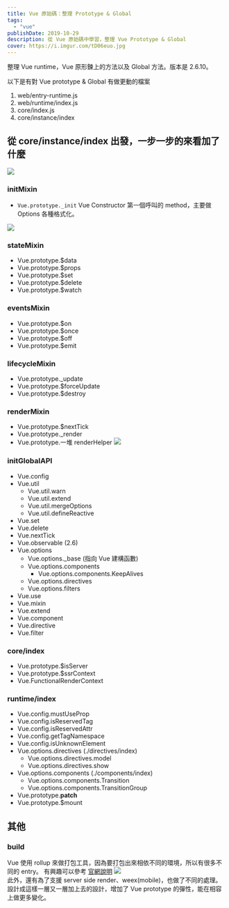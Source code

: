 ```yaml
---
title: Vue 原始碼：整理 Prototype & Global
tags:
  - "vue"
publishDate: 2019-10-29
description: 從 Vue 原始碼中學習，整理 Vue Prototype & Global
cover: https://i.imgur.com/tD06euo.jpg
---
```


整理 Vue runtime，Vue 原形鍊上的方法以及 Global 方法。版本是 2.6.10。

以下是有對 Vue prototype & Global 有做更動的檔案

1. web/entry-runtime.js
2. web/runtime/index.js
3. core/index.js
4. core/instance/index

## 從 core/instance/index 出發，一步一步的來看加了什麼

![](https://i.imgur.com/K27poSX.png)

### initMixin

- `Vue.prototype._init`
  Vue Constructor 第一個呼叫的 method，主要做 Options 各種格式化。

![](https://i.imgur.com/moQhysk.png)

### stateMixin

- Vue.prototype.$data
- Vue.prototype.$props
- Vue.prototype.$set
- Vue.prototype.$delete
- Vue.prototype.$watch

### eventsMixin

- Vue.prototype.$on
- Vue.prototype.$once
- Vue.prototype.$off
- Vue.prototype.$emit

### lifecycleMixin

- Vue.prototype.\_update
- Vue.prototype.$forceUpdate
- Vue.prototype.$destroy

### renderMixin

- Vue.prototype.$nextTick
- Vue.prototype.\_render
- Vue.prototype.一堆 renderHelper
  ![](https://i.imgur.com/6RRGdmm.png)

### initGlobalAPI

- Vue.config
- Vue.util
  - Vue.util.warn
  - Vue.util.extend
  - Vue.util.mergeOptions
  - Vue.util.defineReactive
- Vue.set
- Vue.delete
- Vue.nextTick
- Vue.observable (2.6)
- Vue.options
  - Vue.options.\_base (指向 Vue 建構函數)
  - Vue.options.components
    - Vue.options.components.KeepAlives
  - Vue.options.directives
  - Vue.options.filters
- Vue.use
- Vue.mixin
- Vue.extend
- Vue.component
- Vue.directive
- Vue.filter

### core/index

- Vue.prototype.$isServer
- Vue.prototype.$ssrContext
- Vue.FunctionalRenderContext

### runtime/index

- Vue.config.mustUseProp
- Vue.config.isReservedTag
- Vue.config.isReservedAttr
- Vue.config.getTagNamespace
- Vue.config.isUnknownElement
- Vue.options.directives (./directives/index)
  - Vue.options.directives.model
  - Vue.options.directives.show
- Vue.options.components (./components/index)
  - Vue.options.components.Transition
  - Vue.options.components.TransitionGroup
- Vue.prototype.**patch**
- Vue.prototype.$mount

## 其他

### build

Vue 使用 rollup 來做打包工具，因為要打包出來相依不同的環境，所以有很多不同的 entry。
有興趣可以參考 [官網說明](https://vuejs.org/v2/guide/installation.html#Explanation-of-Different-Builds)
![](https://i.imgur.com/hWuQHUx.png)  
此外，還有為了支援 server side render、weex(mobile)，也做了不同的處理。
設計成這樣一層又一層加上去的設計，增加了 Vue prototype 的彈性，能在相容上做更多變化。
